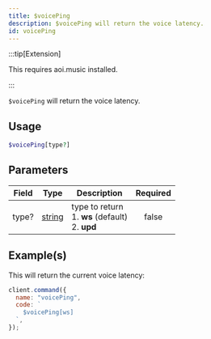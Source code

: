 ```yaml
---
title: $voicePing
description: $voicePing will return the voice latency.
id: voicePing
---
```


:::tip[Extension]

This requires aoi.music installed.

:::

`$voicePing` will return the voice latency.

## Usage

```php
$voicePing[type?]
```

## Parameters

| Field | Type                                                                                              | Description                                                 | Required |
| ----- | ------------------------------------------------------------------------------------------------- | ----------------------------------------------------------- | :------: |
| type? | [string](https://developer.mozilla.org/en-US/docs/Web/JavaScript/Reference/Global_Objects/String) | type to return <br /> 1. **ws** (default) <br /> 2. **upd** |  false   |

## Example(s)

This will return the current voice latency:

```javascript
client.command({
  name: "voicePing",
  code: `
    $voicePing[ws]
  `,
});
```

